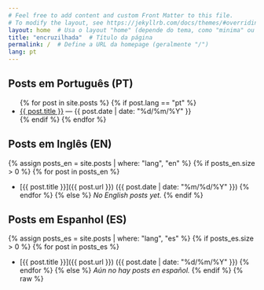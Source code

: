 ```yaml
---
# Feel free to add content and custom Front Matter to this file.
# To modify the layout, see https://jekyllrb.com/docs/themes/#overriding-theme-defaults
layout: home  # Usa o layout "home" (depende do tema, como "minima" ou customizado)
title: "encruzilhada"  # Título da página
permalink: /  # Define a URL da homepage (geralmente "/")
lang: pt
---
```


## Posts em Português (PT)
 <ul>
  {% for post in site.posts %}
   {% if post.lang == "pt" %}
      <li>
        <a href="{{ post.url }}">{{ post.title }}</a> — {{ post.date | date: "%d/%m/%Y" }}
      </li>
    {% endif %}
  {% endfor %}
</ul>

## Posts em Inglês (EN)
{% assign posts_en = site.posts | where: "lang", "en" %}
{% if posts_en.size > 0 %}
  {% for post in posts_en %}
  - [{{ post.title }}]({{ post.url }}) ({{ post.date | date: "%m/%d/%Y" }})
  {% endfor %}
{% else %}
  *No English posts yet.*
{% endif %}


## Posts em Espanhol (ES)
{% assign posts_es = site.posts | where: "lang", "es" %}
{% if posts_es.size > 0 %}
  {% for post in posts_es %}
  - [{{ post.title }}]({{ post.url }}) ({{ post.date | date: "%d/%m/%Y" }})
  {% endfor %}
{% else %}
  *Aún no hay posts en español.*
{% endif %}
{% raw %}
